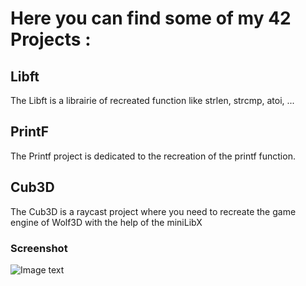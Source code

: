 # Here you can find some of my 42 Projects :

## Libft

The Libft is a librairie of recreated function  like strlen, strcmp, atoi, ...

## PrintF

The Printf project is dedicated to the recreation of the printf function.

## Cub3D

The Cub3D is a raycast project where you need to recreate the game engine of Wolf3D with the help of the miniLibX

### Screenshot
![Image text](/Cub3D/save.bmp)
